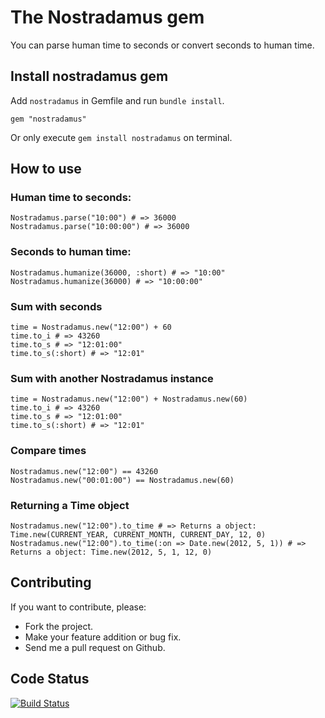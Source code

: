 # The Nostradamus gem

You can parse human time to seconds or convert seconds to human time.

## Install nostradamus gem

Add `nostradamus` in Gemfile and run `bundle install`.

	gem "nostradamus"

Or only execute `gem install nostradamus` on terminal.

## How to use

### Human time to seconds:
```
Nostradamus.parse("10:00") # => 36000
Nostradamus.parse("10:00:00") # => 36000
```

### Seconds to human time:
```
Nostradamus.humanize(36000, :short) # => "10:00"
Nostradamus.humanize(36000) # => "10:00:00"
```

### Sum with seconds
```
time = Nostradamus.new("12:00") + 60
time.to_i # => 43260
time.to_s # => "12:01:00"
time.to_s(:short) # => "12:01"
```

### Sum with another Nostradamus instance
```
time = Nostradamus.new("12:00") + Nostradamus.new(60)
time.to_i # => 43260
time.to_s # => "12:01:00"
time.to_s(:short) # => "12:01"
```

### Compare times
```
Nostradamus.new("12:00") == 43260
Nostradamus.new("00:01:00") == Nostradamus.new(60)
```

### Returning a Time object
```
Nostradamus.new("12:00").to_time # => Returns a object: Time.new(CURRENT_YEAR, CURRENT_MONTH, CURRENT_DAY, 12, 0)
Nostradamus.new("12:00").to_time(:on => Date.new(2012, 5, 1)) # => Returns a object: Time.new(2012, 5, 1, 12, 0)
```

## Contributing

If you want to contribute, please:

* Fork the project.
* Make your feature addition or bug fix.
* Send me a pull request on Github.

## Code Status

[![Build Status](https://travis-ci.org/caironoleto/nostradamus.svg?branch=master)](https://travis-ci.org/caironoleto/nostradamus)
